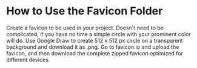 # How to Use the Favicon Folder

Create a favicon to be used in your project. 
Doesn't need to be complicated, if you have no time a simple circle with your prominent color will do. 
Use Google Draw to create 512 x 512 px circle on a transparent background and download it as .png. 
Go to favicon.io and upload the favicon, and then download the complete zipped favicon optimized for different devices. 
